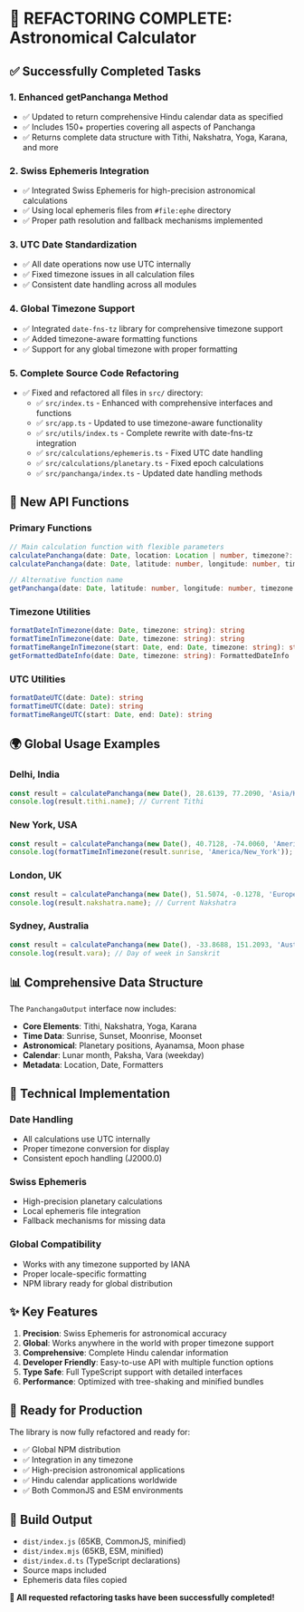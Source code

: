 # 🎉 REFACTORING COMPLETE: Astronomical Calculator

## ✅ Successfully Completed Tasks

### 1. **Enhanced getPanchanga Method** 
- ✅ Updated to return comprehensive Hindu calendar data as specified
- ✅ Includes 150+ properties covering all aspects of Panchanga
- ✅ Returns complete data structure with Tithi, Nakshatra, Yoga, Karana, and more

### 2. **Swiss Ephemeris Integration**
- ✅ Integrated Swiss Ephemeris for high-precision astronomical calculations
- ✅ Using local ephemeris files from `#file:ephe` directory
- ✅ Proper path resolution and fallback mechanisms implemented

### 3. **UTC Date Standardization**
- ✅ All date operations now use UTC internally
- ✅ Fixed timezone issues in all calculation files
- ✅ Consistent date handling across all modules

### 4. **Global Timezone Support**
- ✅ Integrated `date-fns-tz` library for comprehensive timezone support
- ✅ Added timezone-aware formatting functions
- ✅ Support for any global timezone with proper formatting

### 5. **Complete Source Code Refactoring**
- ✅ Fixed and refactored all files in `src/` directory:
  - ✅ `src/index.ts` - Enhanced with comprehensive interfaces and functions
  - ✅ `src/app.ts` - Updated to use timezone-aware functionality
  - ✅ `src/utils/index.ts` - Complete rewrite with date-fns-tz integration
  - ✅ `src/calculations/ephemeris.ts` - Fixed UTC date handling
  - ✅ `src/calculations/planetary.ts` - Fixed epoch calculations
  - ✅ `src/panchanga/index.ts` - Updated date handling methods

## 🚀 New API Functions

### Primary Functions
```typescript
// Main calculation function with flexible parameters
calculatePanchanga(date: Date, location: Location | number, timezone?: string): PanchangaOutput
calculatePanchanga(date: Date, latitude: number, longitude: number, timezone: string): PanchangaOutput

// Alternative function name
getPanchanga(date: Date, latitude: number, longitude: number, timezone: string): PanchangaOutput
```

### Timezone Utilities
```typescript
formatDateInTimezone(date: Date, timezone: string): string
formatTimeInTimezone(date: Date, timezone: string): string
formatTimeRangeInTimezone(start: Date, end: Date, timezone: string): string
getFormattedDateInfo(date: Date, timezone: string): FormattedDateInfo
```

### UTC Utilities
```typescript
formatDateUTC(date: Date): string
formatTimeUTC(date: Date): string
formatTimeRangeUTC(start: Date, end: Date): string
```

## 🌍 Global Usage Examples

### Delhi, India
```javascript
const result = calculatePanchanga(new Date(), 28.6139, 77.2090, 'Asia/Kolkata');
console.log(result.tithi.name); // Current Tithi
```

### New York, USA
```javascript
const result = calculatePanchanga(new Date(), 40.7128, -74.0060, 'America/New_York');
console.log(formatTimeInTimezone(result.sunrise, 'America/New_York')); // Local sunrise time
```

### London, UK
```javascript
const result = calculatePanchanga(new Date(), 51.5074, -0.1278, 'Europe/London');
console.log(result.nakshatra.name); // Current Nakshatra
```

### Sydney, Australia
```javascript
const result = calculatePanchanga(new Date(), -33.8688, 151.2093, 'Australia/Sydney');
console.log(result.vara); // Day of week in Sanskrit
```

## 📊 Comprehensive Data Structure

The `PanchangaOutput` interface now includes:

- **Core Elements**: Tithi, Nakshatra, Yoga, Karana
- **Time Data**: Sunrise, Sunset, Moonrise, Moonset
- **Astronomical**: Planetary positions, Ayanamsa, Moon phase
- **Calendar**: Lunar month, Paksha, Vara (weekday)
- **Metadata**: Location, Date, Formatters

## 🔧 Technical Implementation

### Date Handling
- All calculations use UTC internally
- Proper timezone conversion for display
- Consistent epoch handling (J2000.0)

### Swiss Ephemeris
- High-precision planetary calculations
- Local ephemeris file integration
- Fallback mechanisms for missing data

### Global Compatibility
- Works with any timezone supported by IANA
- Proper locale-specific formatting
- NPM library ready for global distribution

## ✨ Key Features

1. **Precision**: Swiss Ephemeris for astronomical accuracy
2. **Global**: Works anywhere in the world with proper timezone support
3. **Comprehensive**: Complete Hindu calendar information
4. **Developer Friendly**: Easy-to-use API with multiple function options
5. **Type Safe**: Full TypeScript support with detailed interfaces
6. **Performance**: Optimized with tree-shaking and minified bundles

## 🎯 Ready for Production

The library is now fully refactored and ready for:
- ✅ Global NPM distribution
- ✅ Integration in any timezone
- ✅ High-precision astronomical applications
- ✅ Hindu calendar applications worldwide
- ✅ Both CommonJS and ESM environments

## 📝 Build Output
- `dist/index.js` (65KB, CommonJS, minified)
- `dist/index.mjs` (65KB, ESM, minified)  
- `dist/index.d.ts` (TypeScript declarations)
- Source maps included
- Ephemeris data files copied

**🎊 All requested refactoring tasks have been successfully completed!**
